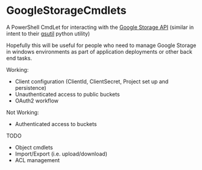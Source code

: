 GoogleStorageCmdlets
===================

A PowerShell CmdLet for interacting with the [Google Storage API](https://cloud.google.com/storage/docs/json_api/) (similar in intent to their [gsutil](https://cloud.google.com/storage/docs/gsutil]) python utility)

Hopefully this will be useful for people who need to manage Google Storage in windows environments as part of application deployments or other back end tasks.

Working:
- Client configuration (ClientId, ClientSecret, Project set up and persistence)
- Unauthenticated access to public buckets
- OAuth2 workflow

Not Working:
- Authenticated access to buckets

TODO
- Object cmdlets
- Import/Export (i.e. upload/download)
- ACL management
